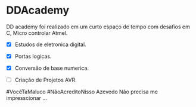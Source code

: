 # DDAcademy
DD academy foi realizado em um curto espaço de tempo com desafios em C, Micro controlar Atmel.

- [X]  Estudos de eletronica digital.
- [X]  Portas logicas.
- [X]  Conversão de base numerica.
- [ ]  Criação de Projetos AVR.


#VocêTaMaluco #NãoAcreditoNisso 
Azevedo Não precisa me impresscionar ...
